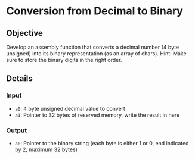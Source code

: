 # Conversion from Decimal to Binary
## Objective
Develop an assembly function that converts a decimal number (4 byte unsigned) into its binary representation (as an array of chars). Hint: Make sure to store the binary digits in the right order.

## Details
### Input
  - `a0`: 4 byte unsigned decimal value to convert
  - `a1`: Pointer to 32 bytes of reserved memory, write the result in here
### Output
  - `a0`: Pointer to the binary string (each byte is either 1 or 0, end indicated by 2, maximum 32 bytes)
